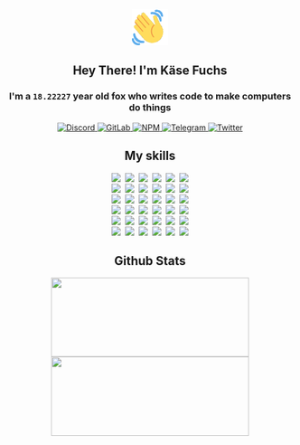 <div><p align=center><img src=./resources/images/wave.gif width=64px height=64px></p><h2 align=center>Hey There! I'm Käse Fuchs</h2><h3 align=center>I'm a <code>18.22227</code> year old fox who writes code to make computers do things</h3><p align=center><a href=https://discord.com/users/507526681125322772><img alt=Discord src="https://img.shields.io/badge/Discord-5865F2?logo=discord&logoColor=white&style=flat-square#0269b4367eda1430f86dcee8325258ad"> </a><a href=https://gitlab.com/kasefuchs><img alt=GitLab src="https://img.shields.io/badge/GitLab-330F63?logo=gitlab&logoColor=white&style=flat-square#0269b4367eda1430f86dcee8325258ad"> </a><a href=https://npmjs.com/~kasefuchs><img alt=NPM src="https://img.shields.io/badge/NPM-CB3837?logo=npm&logoColor=white&style=flat-square#0269b4367eda1430f86dcee8325258ad"> </a><a href=https://t.me/kasefuchs><img alt=Telegram src="https://img.shields.io/badge/Telegram-2CA5E0?logo=telegram&logoColor=white&style=flat-square#0269b4367eda1430f86dcee8325258ad"> </a><a href=https://twitter.com/kasefuchs><img alt=Twitter src="https://img.shields.io/badge/Twitter-1DA1F2?logo=twitter&logoColor=white&style=flat-square#0269b4367eda1430f86dcee8325258ad"></a></p><h2 align=center>My skills</h2><p align=center><a href=https://aws.amazon.com/ ><picture><source srcset="https://skillicons.dev/icons?i=aws&theme=dark#0269b4367eda1430f86dcee8325258ad" media="(prefers-color-scheme: dark)"><source srcset="https://skillicons.dev/icons?i=aws&theme=light#0269b4367eda1430f86dcee8325258ad" media="(prefers-color-scheme: light), (prefers-color-scheme: no-preference)"><img src="https://skillicons.dev/icons?i=aws&theme=light#0269b4367eda1430f86dcee8325258ad"></picture></a>&nbsp;&nbsp;<a href=https://en.wikipedia.org/wiki/Bash_(Unix_shell)><picture><source srcset="https://skillicons.dev/icons?i=bash&theme=dark#0269b4367eda1430f86dcee8325258ad" media="(prefers-color-scheme: dark)"><source srcset="https://skillicons.dev/icons?i=bash&theme=light#0269b4367eda1430f86dcee8325258ad" media="(prefers-color-scheme: light), (prefers-color-scheme: no-preference)"><img src="https://skillicons.dev/icons?i=bash&theme=light#0269b4367eda1430f86dcee8325258ad"></picture></a>&nbsp;&nbsp;<a href=https://discord.com/developers/docs><picture><source srcset="https://skillicons.dev/icons?i=bots&theme=dark#0269b4367eda1430f86dcee8325258ad" media="(prefers-color-scheme: dark)"><source srcset="https://skillicons.dev/icons?i=bots&theme=light#0269b4367eda1430f86dcee8325258ad" media="(prefers-color-scheme: light), (prefers-color-scheme: no-preference)"><img src="https://skillicons.dev/icons?i=bots&theme=light#0269b4367eda1430f86dcee8325258ad"></picture></a>&nbsp;&nbsp;<a href=https://www.cloudflare.com/ ><picture><source srcset="https://skillicons.dev/icons?i=cloudflare&theme=dark#0269b4367eda1430f86dcee8325258ad" media="(prefers-color-scheme: dark)"><source srcset="https://skillicons.dev/icons?i=cloudflare&theme=light#0269b4367eda1430f86dcee8325258ad" media="(prefers-color-scheme: light), (prefers-color-scheme: no-preference)"><img src="https://skillicons.dev/icons?i=cloudflare&theme=light#0269b4367eda1430f86dcee8325258ad"></picture></a>&nbsp;&nbsp;<a href=https://en.wikipedia.org/wiki/CSS><picture><source srcset="https://skillicons.dev/icons?i=css&theme=dark#0269b4367eda1430f86dcee8325258ad" media="(prefers-color-scheme: dark)"><source srcset="https://skillicons.dev/icons?i=css&theme=light#0269b4367eda1430f86dcee8325258ad" media="(prefers-color-scheme: light), (prefers-color-scheme: no-preference)"><img src="https://skillicons.dev/icons?i=css&theme=light#0269b4367eda1430f86dcee8325258ad"></picture></a>&nbsp;&nbsp;<a href=https://www.docker.com/ ><picture><source srcset="https://skillicons.dev/icons?i=docker&theme=dark#0269b4367eda1430f86dcee8325258ad" media="(prefers-color-scheme: dark)"><source srcset="https://skillicons.dev/icons?i=docker&theme=light#0269b4367eda1430f86dcee8325258ad" media="(prefers-color-scheme: light), (prefers-color-scheme: no-preference)"><img src="https://skillicons.dev/icons?i=docker&theme=light#0269b4367eda1430f86dcee8325258ad"></picture></a><br><a href=https://www.electronjs.org/ ><picture><source srcset="https://skillicons.dev/icons?i=electron&theme=dark#0269b4367eda1430f86dcee8325258ad" media="(prefers-color-scheme: dark)"><source srcset="https://skillicons.dev/icons?i=electron&theme=light#0269b4367eda1430f86dcee8325258ad" media="(prefers-color-scheme: light), (prefers-color-scheme: no-preference)"><img src="https://skillicons.dev/icons?i=electron&theme=light#0269b4367eda1430f86dcee8325258ad"></picture></a>&nbsp;&nbsp;<a href=https://expressjs.com/ ><picture><source srcset="https://skillicons.dev/icons?i=express&theme=dark#0269b4367eda1430f86dcee8325258ad" media="(prefers-color-scheme: dark)"><source srcset="https://skillicons.dev/icons?i=express&theme=light#0269b4367eda1430f86dcee8325258ad" media="(prefers-color-scheme: light), (prefers-color-scheme: no-preference)"><img src="https://skillicons.dev/icons?i=express&theme=light#0269b4367eda1430f86dcee8325258ad"></picture></a>&nbsp;&nbsp;<a href=https://www.figma.com/ ><picture><source srcset="https://skillicons.dev/icons?i=figma&theme=dark#0269b4367eda1430f86dcee8325258ad" media="(prefers-color-scheme: dark)"><source srcset="https://skillicons.dev/icons?i=figma&theme=light#0269b4367eda1430f86dcee8325258ad" media="(prefers-color-scheme: light), (prefers-color-scheme: no-preference)"><img src="https://skillicons.dev/icons?i=figma&theme=light#0269b4367eda1430f86dcee8325258ad"></picture></a>&nbsp;&nbsp;<a href=https://firebase.google.com/ ><picture><source srcset="https://skillicons.dev/icons?i=firebase&theme=dark#0269b4367eda1430f86dcee8325258ad" media="(prefers-color-scheme: dark)"><source srcset="https://skillicons.dev/icons?i=firebase&theme=light#0269b4367eda1430f86dcee8325258ad" media="(prefers-color-scheme: light), (prefers-color-scheme: no-preference)"><img src="https://skillicons.dev/icons?i=firebase&theme=light#0269b4367eda1430f86dcee8325258ad"></picture></a>&nbsp;&nbsp;<a href=https://flask.palletsprojects.com/ ><picture><source srcset="https://skillicons.dev/icons?i=flask&theme=dark#0269b4367eda1430f86dcee8325258ad" media="(prefers-color-scheme: dark)"><source srcset="https://skillicons.dev/icons?i=flask&theme=light#0269b4367eda1430f86dcee8325258ad" media="(prefers-color-scheme: light), (prefers-color-scheme: no-preference)"><img src="https://skillicons.dev/icons?i=flask&theme=light#0269b4367eda1430f86dcee8325258ad"></picture></a>&nbsp;&nbsp;<a href=https://cloud.google.com/ ><picture><source srcset="https://skillicons.dev/icons?i=gcp&theme=dark#0269b4367eda1430f86dcee8325258ad" media="(prefers-color-scheme: dark)"><source srcset="https://skillicons.dev/icons?i=gcp&theme=light#0269b4367eda1430f86dcee8325258ad" media="(prefers-color-scheme: light), (prefers-color-scheme: no-preference)"><img src="https://skillicons.dev/icons?i=gcp&theme=light#0269b4367eda1430f86dcee8325258ad"></picture></a><br><a href=https://git-scm.com/ ><picture><source srcset="https://skillicons.dev/icons?i=git&theme=dark#0269b4367eda1430f86dcee8325258ad" media="(prefers-color-scheme: dark)"><source srcset="https://skillicons.dev/icons?i=git&theme=light#0269b4367eda1430f86dcee8325258ad" media="(prefers-color-scheme: light), (prefers-color-scheme: no-preference)"><img src="https://skillicons.dev/icons?i=git&theme=light#0269b4367eda1430f86dcee8325258ad"></picture></a>&nbsp;&nbsp;<a href=https://github.com/ ><picture><source srcset="https://skillicons.dev/icons?i=github&theme=dark#0269b4367eda1430f86dcee8325258ad" media="(prefers-color-scheme: dark)"><source srcset="https://skillicons.dev/icons?i=github&theme=light#0269b4367eda1430f86dcee8325258ad" media="(prefers-color-scheme: light), (prefers-color-scheme: no-preference)"><img src="https://skillicons.dev/icons?i=github&theme=light#0269b4367eda1430f86dcee8325258ad"></picture></a>&nbsp;&nbsp;<a href=https://gitlab.com/ ><picture><source srcset="https://skillicons.dev/icons?i=gitlab&theme=dark#0269b4367eda1430f86dcee8325258ad" media="(prefers-color-scheme: dark)"><source srcset="https://skillicons.dev/icons?i=gitlab&theme=light#0269b4367eda1430f86dcee8325258ad" media="(prefers-color-scheme: light), (prefers-color-scheme: no-preference)"><img src="https://skillicons.dev/icons?i=gitlab&theme=light#0269b4367eda1430f86dcee8325258ad"></picture></a>&nbsp;&nbsp;<a href=https://www.heroku.com/ ><picture><source srcset="https://skillicons.dev/icons?i=heroku&theme=dark#0269b4367eda1430f86dcee8325258ad" media="(prefers-color-scheme: dark)"><source srcset="https://skillicons.dev/icons?i=heroku&theme=light#0269b4367eda1430f86dcee8325258ad" media="(prefers-color-scheme: light), (prefers-color-scheme: no-preference)"><img src="https://skillicons.dev/icons?i=heroku&theme=light#0269b4367eda1430f86dcee8325258ad"></picture></a>&nbsp;&nbsp;<a href=https://en.wikipedia.org/wiki/HTML><picture><source srcset="https://skillicons.dev/icons?i=html&theme=dark#0269b4367eda1430f86dcee8325258ad" media="(prefers-color-scheme: dark)"><source srcset="https://skillicons.dev/icons?i=html&theme=light#0269b4367eda1430f86dcee8325258ad" media="(prefers-color-scheme: light), (prefers-color-scheme: no-preference)"><img src="https://skillicons.dev/icons?i=html&theme=light#0269b4367eda1430f86dcee8325258ad"></picture></a>&nbsp;&nbsp;<a href=https://en.wikipedia.org/wiki/JavaScript><picture><source srcset="https://skillicons.dev/icons?i=js&theme=dark#0269b4367eda1430f86dcee8325258ad" media="(prefers-color-scheme: dark)"><source srcset="https://skillicons.dev/icons?i=js&theme=light#0269b4367eda1430f86dcee8325258ad" media="(prefers-color-scheme: light), (prefers-color-scheme: no-preference)"><img src="https://skillicons.dev/icons?i=js&theme=light#0269b4367eda1430f86dcee8325258ad"></picture></a><br><a href=https://en.wikipedia.org/wiki/Linux><picture><source srcset="https://skillicons.dev/icons?i=linux&theme=dark#0269b4367eda1430f86dcee8325258ad" media="(prefers-color-scheme: dark)"><source srcset="https://skillicons.dev/icons?i=linux&theme=light#0269b4367eda1430f86dcee8325258ad" media="(prefers-color-scheme: light), (prefers-color-scheme: no-preference)"><img src="https://skillicons.dev/icons?i=linux&theme=light#0269b4367eda1430f86dcee8325258ad"></picture></a>&nbsp;&nbsp;<a href=https://mui.com/ ><picture><source srcset="https://skillicons.dev/icons?i=materialui&theme=dark#0269b4367eda1430f86dcee8325258ad" media="(prefers-color-scheme: dark)"><source srcset="https://skillicons.dev/icons?i=materialui&theme=light#0269b4367eda1430f86dcee8325258ad" media="(prefers-color-scheme: light), (prefers-color-scheme: no-preference)"><img src="https://skillicons.dev/icons?i=materialui&theme=light#0269b4367eda1430f86dcee8325258ad"></picture></a>&nbsp;&nbsp;<a href=https://en.wikipedia.org/wiki/Markdown><picture><source srcset="https://skillicons.dev/icons?i=md&theme=dark#0269b4367eda1430f86dcee8325258ad" media="(prefers-color-scheme: dark)"><source srcset="https://skillicons.dev/icons?i=md&theme=light#0269b4367eda1430f86dcee8325258ad" media="(prefers-color-scheme: light), (prefers-color-scheme: no-preference)"><img src="https://skillicons.dev/icons?i=md&theme=light#0269b4367eda1430f86dcee8325258ad"></picture></a>&nbsp;&nbsp;<a href=https://www.mongodb.com/ ><picture><source srcset="https://skillicons.dev/icons?i=mongodb&theme=dark#0269b4367eda1430f86dcee8325258ad" media="(prefers-color-scheme: dark)"><source srcset="https://skillicons.dev/icons?i=mongodb&theme=light#0269b4367eda1430f86dcee8325258ad" media="(prefers-color-scheme: light), (prefers-color-scheme: no-preference)"><img src="https://skillicons.dev/icons?i=mongodb&theme=light#0269b4367eda1430f86dcee8325258ad"></picture></a>&nbsp;&nbsp;<a href=https://www.mysql.com/ ><picture><source srcset="https://skillicons.dev/icons?i=mysql&theme=dark#0269b4367eda1430f86dcee8325258ad" media="(prefers-color-scheme: dark)"><source srcset="https://skillicons.dev/icons?i=mysql&theme=light#0269b4367eda1430f86dcee8325258ad" media="(prefers-color-scheme: light), (prefers-color-scheme: no-preference)"><img src="https://skillicons.dev/icons?i=mysql&theme=light#0269b4367eda1430f86dcee8325258ad"></picture></a>&nbsp;&nbsp;<a href=https://nextjs.org/ ><picture><source srcset="https://skillicons.dev/icons?i=nextjs&theme=dark#0269b4367eda1430f86dcee8325258ad" media="(prefers-color-scheme: dark)"><source srcset="https://skillicons.dev/icons?i=nextjs&theme=light#0269b4367eda1430f86dcee8325258ad" media="(prefers-color-scheme: light), (prefers-color-scheme: no-preference)"><img src="https://skillicons.dev/icons?i=nextjs&theme=light#0269b4367eda1430f86dcee8325258ad"></picture></a><br><a href=https://nodejs.org/en/ ><picture><source srcset="https://skillicons.dev/icons?i=nodejs&theme=dark#0269b4367eda1430f86dcee8325258ad" media="(prefers-color-scheme: dark)"><source srcset="https://skillicons.dev/icons?i=nodejs&theme=light#0269b4367eda1430f86dcee8325258ad" media="(prefers-color-scheme: light), (prefers-color-scheme: no-preference)"><img src="https://skillicons.dev/icons?i=nodejs&theme=light#0269b4367eda1430f86dcee8325258ad"></picture></a>&nbsp;&nbsp;<a href=https://www.postgresql.org/ ><picture><source srcset="https://skillicons.dev/icons?i=postgres&theme=dark#0269b4367eda1430f86dcee8325258ad" media="(prefers-color-scheme: dark)"><source srcset="https://skillicons.dev/icons?i=postgres&theme=light#0269b4367eda1430f86dcee8325258ad" media="(prefers-color-scheme: light), (prefers-color-scheme: no-preference)"><img src="https://skillicons.dev/icons?i=postgres&theme=light#0269b4367eda1430f86dcee8325258ad"></picture></a>&nbsp;&nbsp;<a href=https://learn.microsoft.com/en-us/powershell/ ><picture><source srcset="https://skillicons.dev/icons?i=powershell&theme=dark#0269b4367eda1430f86dcee8325258ad" media="(prefers-color-scheme: dark)"><source srcset="https://skillicons.dev/icons?i=powershell&theme=light#0269b4367eda1430f86dcee8325258ad" media="(prefers-color-scheme: light), (prefers-color-scheme: no-preference)"><img src="https://skillicons.dev/icons?i=powershell&theme=light#0269b4367eda1430f86dcee8325258ad"></picture></a>&nbsp;&nbsp;<a href=https://www.python.org/ ><picture><source srcset="https://skillicons.dev/icons?i=py&theme=dark#0269b4367eda1430f86dcee8325258ad" media="(prefers-color-scheme: dark)"><source srcset="https://skillicons.dev/icons?i=py&theme=light#0269b4367eda1430f86dcee8325258ad" media="(prefers-color-scheme: light), (prefers-color-scheme: no-preference)"><img src="https://skillicons.dev/icons?i=py&theme=light#0269b4367eda1430f86dcee8325258ad"></picture></a>&nbsp;&nbsp;<a href=https://www.raspberrypi.org/ ><picture><source srcset="https://skillicons.dev/icons?i=raspberrypi&theme=dark#0269b4367eda1430f86dcee8325258ad" media="(prefers-color-scheme: dark)"><source srcset="https://skillicons.dev/icons?i=raspberrypi&theme=light#0269b4367eda1430f86dcee8325258ad" media="(prefers-color-scheme: light), (prefers-color-scheme: no-preference)"><img src="https://skillicons.dev/icons?i=raspberrypi&theme=light#0269b4367eda1430f86dcee8325258ad"></picture></a>&nbsp;&nbsp;<a href=https://reactjs.org/ ><picture><source srcset="https://skillicons.dev/icons?i=react&theme=dark#0269b4367eda1430f86dcee8325258ad" media="(prefers-color-scheme: dark)"><source srcset="https://skillicons.dev/icons?i=react&theme=light#0269b4367eda1430f86dcee8325258ad" media="(prefers-color-scheme: light), (prefers-color-scheme: no-preference)"><img src="https://skillicons.dev/icons?i=react&theme=light#0269b4367eda1430f86dcee8325258ad"></picture></a><br><a href=https://redux.js.org/ ><picture><source srcset="https://skillicons.dev/icons?i=redux&theme=dark#0269b4367eda1430f86dcee8325258ad" media="(prefers-color-scheme: dark)"><source srcset="https://skillicons.dev/icons?i=redux&theme=light#0269b4367eda1430f86dcee8325258ad" media="(prefers-color-scheme: light), (prefers-color-scheme: no-preference)"><img src="https://skillicons.dev/icons?i=redux&theme=light#0269b4367eda1430f86dcee8325258ad"></picture></a>&nbsp;&nbsp;<a href=https://en.wikipedia.org/wiki/Regular_expression><picture><source srcset="https://skillicons.dev/icons?i=regex&theme=dark#0269b4367eda1430f86dcee8325258ad" media="(prefers-color-scheme: dark)"><source srcset="https://skillicons.dev/icons?i=regex&theme=light#0269b4367eda1430f86dcee8325258ad" media="(prefers-color-scheme: light), (prefers-color-scheme: no-preference)"><img src="https://skillicons.dev/icons?i=regex&theme=light#0269b4367eda1430f86dcee8325258ad"></picture></a>&nbsp;&nbsp;<a href=https://en.wikipedia.org/wiki/Sass_(stylesheet_language)><picture><source srcset="https://skillicons.dev/icons?i=sass&theme=dark#0269b4367eda1430f86dcee8325258ad" media="(prefers-color-scheme: dark)"><source srcset="https://skillicons.dev/icons?i=sass&theme=light#0269b4367eda1430f86dcee8325258ad" media="(prefers-color-scheme: light), (prefers-color-scheme: no-preference)"><img src="https://skillicons.dev/icons?i=sass&theme=light#0269b4367eda1430f86dcee8325258ad"></picture></a>&nbsp;&nbsp;<a href=https://www.typescriptlang.org/ ><picture><source srcset="https://skillicons.dev/icons?i=ts&theme=dark#0269b4367eda1430f86dcee8325258ad" media="(prefers-color-scheme: dark)"><source srcset="https://skillicons.dev/icons?i=ts&theme=light#0269b4367eda1430f86dcee8325258ad" media="(prefers-color-scheme: light), (prefers-color-scheme: no-preference)"><img src="https://skillicons.dev/icons?i=ts&theme=light#0269b4367eda1430f86dcee8325258ad"></picture></a>&nbsp;&nbsp;<a href=https://unity.com/ ><picture><source srcset="https://skillicons.dev/icons?i=unity&theme=dark#0269b4367eda1430f86dcee8325258ad" media="(prefers-color-scheme: dark)"><source srcset="https://skillicons.dev/icons?i=unity&theme=light#0269b4367eda1430f86dcee8325258ad" media="(prefers-color-scheme: light), (prefers-color-scheme: no-preference)"><img src="https://skillicons.dev/icons?i=unity&theme=light#0269b4367eda1430f86dcee8325258ad"></picture></a>&nbsp;&nbsp;<a href=https://workers.cloudflare.com/ ><picture><source srcset="https://skillicons.dev/icons?i=workers&theme=dark#0269b4367eda1430f86dcee8325258ad" media="(prefers-color-scheme: dark)"><source srcset="https://skillicons.dev/icons?i=workers&theme=light#0269b4367eda1430f86dcee8325258ad" media="(prefers-color-scheme: light), (prefers-color-scheme: no-preference)"><img src="https://skillicons.dev/icons?i=workers&theme=light#0269b4367eda1430f86dcee8325258ad"></picture></a><br></p><h2 align=center>Github Stats</h2><p align=center><picture><source srcset="https://github-readme-stats-kasefuchs.vercel.app/api/?count_private=true&hide_border=true&hide_rank=true&line_height=20&hide_title=true&username=Kasefuchs&theme=dark#0269b4367eda1430f86dcee8325258ad" media="(prefers-color-scheme: dark)"><source srcset="https://github-readme-stats-kasefuchs.vercel.app/api/?count_private=true&hide_border=true&hide_rank=true&line_height=20&hide_title=true&username=Kasefuchs&theme=light#0269b4367eda1430f86dcee8325258ad" media="(prefers-color-scheme: light), (prefers-color-scheme: no-preference)"><img align=middle width=350 height=140 src="https://github-readme-stats-kasefuchs.vercel.app/api/?count_private=true&hide_border=true&hide_rank=true&line_height=20&hide_title=true&username=Kasefuchs&theme=light#0269b4367eda1430f86dcee8325258ad"></picture><picture><source srcset="https://github-readme-stats-kasefuchs.vercel.app/api/top-langs/?count_private=true&hide_border=true&layout=compact&username=Kasefuchs&theme=dark#0269b4367eda1430f86dcee8325258ad" media="(prefers-color-scheme: dark)"><source srcset="https://github-readme-stats-kasefuchs.vercel.app/api/top-langs/?count_private=true&hide_border=true&layout=compact&username=Kasefuchs&theme=light#0269b4367eda1430f86dcee8325258ad" media="(prefers-color-scheme: light), (prefers-color-scheme: no-preference)"><img align=middle width=350 height=140 src="https://github-readme-stats-kasefuchs.vercel.app/api/top-langs/?count_private=true&hide_border=true&layout=compact&username=Kasefuchs&theme=light#0269b4367eda1430f86dcee8325258ad"></picture></p><img src="https://hit.yhype.me/github/profile?user_id=64592097#0269b4367eda1430f86dcee8325258ad" alt=""></div>